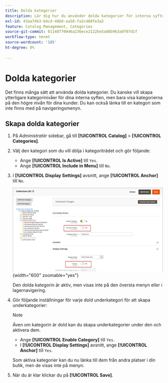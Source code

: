 ```yaml
---
title: Dolda kategorier
description: Lär dig hur du använder dolda kategorier för interna syften eller för att länka till en kategori som inte finns med på navigeringsmenyn.
exl-id: 43aa74b3-b4cd-488d-aa58-fa2c468fe3a2
feature: Catalog Management, Categories
source-git-commit: 01148770946a236ece2122be5a88b963a0f07d1f
workflow-type: tm+mt
source-wordcount: '185'
ht-degree: 0%

---
```


# Dolda kategorier

Det finns många sätt att använda dolda kategorier. Du kanske vill skapa ytterligare kategorinivåer för dina interna syften, men bara visa kategorierna på den högre nivån för dina kunder. Du kan också länka till en kategori som inte finns med på navigeringsmenyn.

## Skapa dolda kategorier

1. På _Administratör_ sidebar, gå till **[!UICONTROL Catalog]** > **[!UICONTROL Categories]**.

1. Välj den kategori som du vill dölja i kategoriträdet och gör följande:

   - Ange **[!UICONTROL Is Active]** till `Yes`.
   - Ange **[!UICONTROL Include in Menu]** till `No`.

1. I **[!UICONTROL Display Settings]** avsnitt, ange **[!UICONTROL Anchor]** till `No`.

   ![Dold kategori](./assets/hidden-categories.png){width="600" zoomable="yes"}

   Den dolda kategorin är aktiv, men visas inte på den översta menyn eller i lagernavigering.

1. Gör följande inställningar för varje dold underkategori för att skapa underkategorier:

   >[!NOTE]
   >
   >Även om kategorin är dold kan du skapa underkategorier under den och aktivera dem.

   - Ange **[!UICONTROL Enable Category]** till `Yes`.
   - I **[!UICONTROL Display Settings]** avsnitt, ange **[!UICONTROL Anchor]** till `Yes`.

   Som aktiva kategorier kan du nu länka till dem från andra platser i din butik, men de visas inte på menyn.

1. När du är klar klickar du på **[!UICONTROL Save]**.
